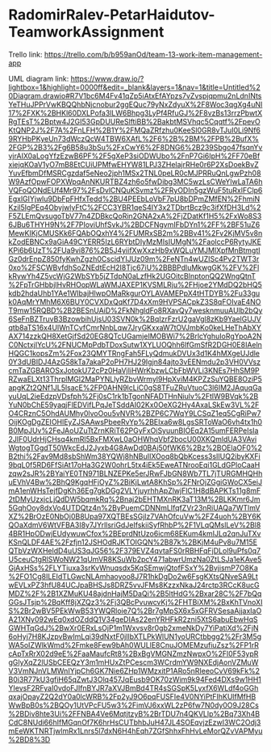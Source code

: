 # RadomirRalev-PetarHaidutov-TeamworkAssignment

Trello link: https://trello.com/b/b959anOd/team-13-work-item-management-app

UML diagram link:
https://www.draw.io/?lightbox=1&highlight=0000ff&edit=_blank&layers=1&nav=1&title=Untitled%20Diagram.drawio#R7V1bc6M4Fv41qZp5iAtxEfAYpzs7vZvspjqpmu2nLdnINtsYeTHuJPPrVwKBQQhbNjcnobur2ggEQuc79yNxZdyuX%2F8Woc3qgXg4uNI17%2FXK%2BHKl60DXLPofa3lLW6Bhpg3LyPf4RfuGJ%2F8vzBs13rrzPbwtXRgTEsT%2Bptw4J2GI53GpDUUReSlftiBB%2BakbtMSVhqc5Cqqtf%2FpevOKtQNP2J%2F7A%2FnLFH%2B1Y%2FMQaZRfzhu0KeeSl0GR8vTJuI0Li9Nf69RYHbPKyeUn73dWczQcW4TBW6XAfL%2F6%2B%2BM%2FPB%2BufX%2FGP%2B3%2Fg6B58u3bSu%2FxCwY6%2F8DNG6%2B239Sbgo47fsqnYvvjrAIX0aLogYfzEzwB6PF%2F5gXeP3siODWUbo%2FnP7Gi6IpH%2FF70eBfxiejqKOaV1yO7mB8EtCUiUPMfwEHYW81LPJ3ZHelajrRHe0r6P2XsDoekBvZYuvEfbmDfMSRCgzdaf5eNeo2jph1MSx2TNL0peLR0cMJPRRuQnLgwPzh08W9AzfOpwFOPXWpqAnNKURTBZ4zh6o5fwDibg3MC5wzLsCWeYlwLaTA6hVQFoQONdEUf4Mr97%2FsDvlCNQuKSvmz%2FRyODIn5gzWuF5tuRxlFClp6EgxlGIYjwlu9DbFpFHfxTedd%2BU4PEEbLoVbF7pU8bDPmZMfEN%2FhmiNKzil5IgPEq4ObyjwlyFtC%2FCC3YBR1qeS4IY3x2TDbrtBcz9c3ifXfDH3Ld%2F5ZLEmQvsugoTbV77n4ZDBkcQoRin2GNA2xA%2FjZDatKf1H5%2FxWo8S36JBu6THYH9N%2F7PIoviUhfSvkJ%2BDCFNgvmIFbDYn1%2FF%2BF51uZ6MewKIKjCMUSKk6FQAbOQxhY4%2FUMRxSB2m%2BBv41%2Fv2KjMV5v8nkZodEBNCx9aGiA49CYERR5IzL6RYbtDIyMzMIsIUMgN%2FaolccP6RytyJKEKPi6b6UzT%2FUa9vi876%2B5J4yiifXwXxzHb9xWQLuYMJMlXpfMnBtmgtIGz0drEnpZ850fyKwhZgzh0CscidYIJUz09m%2FeNTn4wUZISc4Pv2TWT3r0xo%2FSCWBvfdhSoZNEdtEcH2I8Tjc67iU%2BBBPdluMkwgGK%2FV%2FlkRywYh4Z5vcWjG2WbSYb5jZTdpN0aLzfHk2UGOitcBlnptonQQ2WngQtnT%2FpTrGHbbjlHvRHOopWLaWMJAXEP1KVSMLRju%2FHjoe2YMdDQ2bHQ5kdb2hdaUhb1YAe1WIbajHlwpOMaRkgurOYLAVAMEPpX4tHTDYB%2Fu33guk0AqMrYMhM6X6BUY0CVXDxQqKf7D4xXm9HVPSACpkZ3S8qFOIvaE4NOT9mw15RQBD%2B2BESnUAiD%2FkNhgldFo8RXavQy7wesknmuuAUlb2bQy6SeFnBZTruvB3BzowbihUjsU03SVN0k%2BqIzrFzrU2gaVgl8zKb9YaelGUJVqtb8aTS16x4UlWnTCvfCmrNnbLqw7JryGKxxaW7tOVJmbKo0keLHeThAbXYAX714zzkQH8XetGjfSd20EG8QTcUGamjeIMOBWi7%2BrlcYghuIoRgYpoA2NC0NctxjIYcU%2FNUCMpPdbTDoxSutw1XYLUOQhh6lfGmSfR2DGH0E8IAelnHQGC1kopsZm%2Fox23QMYTRngFah5FLyQdmukDVUx3d1K4hMXgeUJdle0Y3dUBIDJ4AzG58kTa7akaP2oPH7HJ29Igjn84ajto3vEENmdu2p3VH0VVszcmTaZGBAROSxJotokU72cPz0HaVjIiHWrKbzwLCbFbWVLi3KNEs7HhSM9PRZwaELXt13ThrplMGl2MaPYNLlyRZbvWrmyl9HpXviM4KPZzSuYQBE8OziP5apgKZt2QNf1JL5lsacE%2FP0AHN9lcLiC0gS8TFuZRuVtuoC3l6IM2JAquqGayuUqL2ieEdzpVDsfph%2Fj0sC1rk1bTgonNFADTHnNiulv%2FtlW9BVqk%2BYuN0bChE59yaqjFlEDVifLPqJeTSddAI02Kx0OeXG2Hy4AxaLSkEw3VL%2FO4CRznC5OhdAUMhy0lvoOou5vNVR%2BZP6C7WqY9LCSqZ1eq5CgRiPw7OijKOgDgZEIOHlEyZJSAAwsPbeeRvYp%2BEIxa6w8LgsSRToWaO6vh4tx1h0B0MpJUv%2FeJAoUZuTtZrnKRiT62PGyFxOiSyuunBIOEq2A15umFERPeIsIa2JIF0UdrHjCHsq4kmRl5BxFMXwL0aOHWhqVbf2bocU00XKQmldUA3VAviWgtogTGgdT50WkcEdJ2Jyxb4G8AwDd0BAj50fWK6%2Bz%2BOElaOF0%2B2thi%2Fav9Md8sbShWm38YQWj8hNBuIIXOoq8bQbKcess3sIIUQ2ibyKXFi9bqL0f5RD6FfSiAt17oHa3G2W0ohrL5tx4iEk5EweATNrooEqi1GLdGPloCaaHzqw2sJR%2BYaiYE0TN971BLNZEPKe5erJRwFJbGN8Wb7TL7jTURGMHQHhuEVhV4Bw%2BhQ9KgqHFjOyZ%2BiKjLwtA8KhSp%2FNrOjZGgiGWoCX5eiJmA1enWHsTejfDgKh36Eg7gkDGg2VLYjuyrhhApZlwjFlC1H8dBAPKTs11g8mF2tDMyUzxjcLjQdDW5bqmkRq%2Bnaj2bEHTMXnRK3aT13M%2BLKKmr6Jm5GqhOoy8dxVo4UTDQtz4n%2ByPuemCDNNmLIfqfZVr23nRiUAQa7WTlmVXZ%2BrOzE0NbOj0B8Upa97XQTBEsSGjlz7VAhOfcuVw%2FZ4uoh%2BY6KQOaXdmV6WtVFBA3I8y7JYrllsriGdJeIfskiiSyfRhbP%2F1VLqQMslLeV%2Bl84BR1HpODwjEUdywuwCfox%2BEprdNtUzo6icm68EKum4kmIJLq2qnJuTXvKSnQLDF4AE%2Fzfjn12JSHOdRJKTOIGQN%2B87k%2BKjM4uPv8u7M15EQTbVzWXHeldD4uUS3qJG56%2F379EVZ4qvtaFS0rRBHFqFjDLol9uPfs0q7U5ceuCtgRlSWoNW21qUmVR8KSuWb2pcY471abwrUmzNa0ZtLSJa1eKAve5GjAxHSs%2FLYTiuxa3srKvWnuqsdx5KqSEmwjQtofFSxY%2BvjismP7O8Ka%2FO1Cg8ILEIdTLGwcNLAmhaoyoo8J7R1hkDgDo2w6FsgKXtsQNveSA9LtwEVLxPZ3hfU84UCJpaBHSJs8DRZ5vvJFMs8KzzxNkaJ24rctp3RCcK8ucGMDZ%2F%2B1XZMuKU48ajdnHajM5DaQi%2B5ltHdG%2Bxar28C%2F7bQqGGsJTsjp%2BqKff8jXZQz3%2Fj3QBcPvuwcvKj%2FHTBiXM%2BxKhTVnoXIS%2Br2wBV5PEkWwB53YWQRloie7Q%2Br7gMpSX6x5xGFRVSesaAjjaxIaOA21XNy092wEq0xdOZddQ1V34geDIAs22enYRHFkR2zni5XtS6abuEbwHqSGWHTqGdJ%2BwXr0ERxLsOjP1m1Wxvsv8r0gb2xmeNkDy7YiPatiXd%2FjN6oHyj7H8KJzpvBwImLqi39dNxtF0jIlbXTLPkWlUN1yoURCtbbgg2%2Fr3M5gWA5oIZWlkWmd%2Fmke8Few9bAh0WULlE8CnuJOMEMzufiuZsz%2FP1rRcApTxRrX02d9eE%2FaaMaufcRt8%2BxBgVMGNZmzNwpxO%2Fl0F53ypRgGlyXqZ2lUSbCEEQzY3m1mHUxZtPCescm3WCrdmYW9NXEdjAonVZMuWV3VmNJnVLMWnIYjpCh6GK7Nie6ZHp1WMzxitP1ARo5nRIeeoCvV69kFk%2B0i3R77kU3gfiH65qZwtJ3Olq457JqEusb9OK70zWim9k94Fed4DXs9w1HH1YIevsF2RFyaI0vdoFJIfnBYJR7aXVJBmBd4TR4sSGSpK5LyxfX6WLdf4oGGhqxajOpayZ2Q2dY0a0lcWRB%2Fp2yJ9O6pqFUSFIe4V0NYiPtFIhKUlfMfHBWwBpB0s%2BQOy1UtVPcFU5w3%2FimVJ6xxWL2zP6fw7N0dy0O9J28Cs%2BDiv8hte3Ui%2FFNBA4Ve6MqtjtzyB%2BrTDU7n4QKVLlp%2Bq73Xh4BCdC8NUdi66hIfMGqnOf7K6hrHsCUTbhbJuH47JL4SOEqvjzEzwI3WC2Odj3mEeWKTNRTjwlmRx1Lnrs5l7dxN6H4hEqh7ZGfShhxFhHvLeMorQZvVAPMyu%2BD8%3D